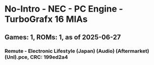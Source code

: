 # No-Intro - NEC - PC Engine - TurboGrafx 16 MIAs
## Games: 1, ROMs: 1, as of 2025-06-27

### Remute - Electronic Lifestyle (Japan) (Audio) (Aftermarket) (Unl).pce, CRC: 199ed2a4
